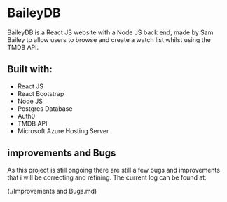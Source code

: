 # BaileyDB

BaileyDB is a React JS website with a Node JS back end, made by Sam Bailey to allow users to browse and create a watch list whilst using the TMDB API.

## Built with:

- React JS
- React Bootstrap
- Node JS
- Postgres Database
- Auth0
- TMDB API
- Microsoft Azure Hosting Server

## improvements and Bugs

As this project is still ongoing there are still a few bugs and improvements that i will be correcting and refining. The current log can be found at:

(./Improvements and Bugs.md)

